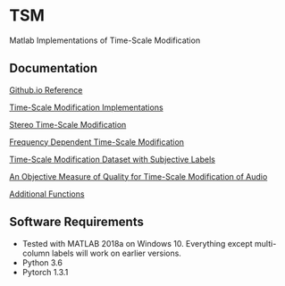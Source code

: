 # TSM
Matlab Implementations of Time-Scale Modification

## Documentation
[Github.io Reference](https://zygurt.github.io/TSM/)

[Time-Scale Modification Implementations](https://zygurt.github.io/TSM/methods)

[Stereo Time-Scale Modification](https://zygurt.github.io/TSM/stereo)

[Frequency Dependent Time-Scale Modification](https://zygurt.github.io/TSM/fdtsm)

[Time-Scale Modification Dataset with Subjective Labels](https://zygurt.github.io/TSM/subjective)

[An Objective Measure of Quality for Time-Scale Modification of Audio](https://zygurt.github.io/TSM/objective)

[Additional Functions](https://zygurt.github.io/TSM/functions)

## Software Requirements
- Tested with MATLAB 2018a on Windows 10.  Everything except multi-column labels will work on earlier versions.
- Python 3.6
- Pytorch 1.3.1
